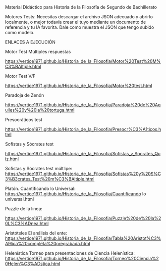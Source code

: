 Material Didáctico para Historia de la Filosofía de Segundo de Bachillerato

Motores Tests: Necesitas descargar el archivo JSON adecuado y abrirlo localmente, o mejor todavía crear el tuyo mediante un documento de referencia y tu IA favorita. Dale como muestra el JSON que tengo subido como modelo.

ENLACES A EJECUCIÓN

Motor Test Múltiples respuestas

https://vertice1971.github.io/Historia_de_la_Filosofia/Motor%20Test%20M%C3%BAltiple.html


Motor Test V/F

https://vertice1971.github.io/Historia_de_la_Filosofia/Motor%20test.html


Paradoja de Zenón

https://vertice1971.github.io/Historia_de_la_Filosofia/Paradoja%20de%20Aquiles%20y%20la%20tortuga.html

Presocráticos test

https://vertice1971.github.io/Historia_de_la_Filosofia/Presocr%C3%A1ticos.html


Sofistas y Sócrates test

https://vertice1971.github.io/Historia_de_la_Filosofia/Sofistas_y_Socrates_Quiz.html 


Sofistas y Sócrates test múltlipe:
https://vertice1971.github.io/Historia_de_la_Filosofia/Sofistas%20y%20S%C3%B3crates_Test%20m%C3%BAltiple.html


Platón.
Cuantificando lo Universal:
https://vertice1971.github.io/Historia_de_la_Filosofia/Cuantificando lo universal.html

Puzzle de la línea:

https://vertice1971.github.io/Historia_de_la_Filosofia/Puzzle%20de%20la%20L%C3%ADnea.html

Aristóteles
El análisis del ente:
https://vertice1971.github.io/Historia_de_la_Filosofia/Tabla%20Aristot%C3%A9lica%20completa%20pregrabada.html

Helenística
Torneo para presentaciones de Ciencia Helenística:
https://vertice1971.github.io/Historia_de_la_Filosofia/Torneo%20Ciencia%20Helen%C3%ADstica.html


